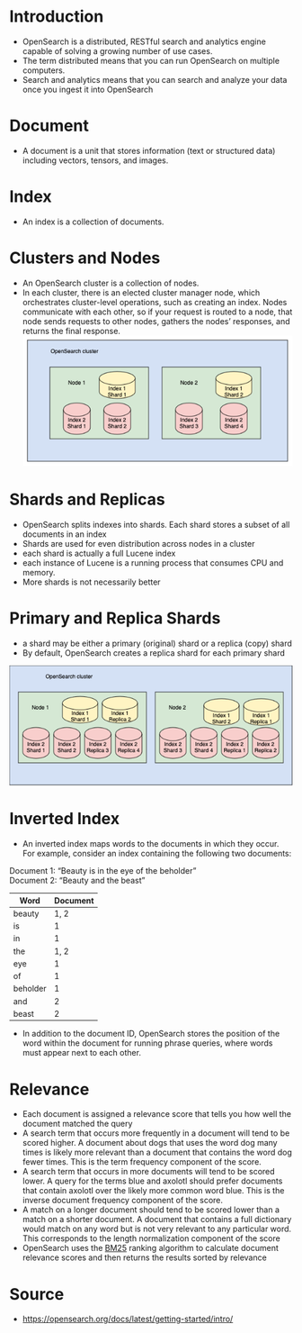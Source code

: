 # Introduction
- OpenSearch is a distributed, RESTful search and analytics engine capable of solving a growing number of use cases.
- The term distributed means that you can run OpenSearch on multiple computers. 
- Search and analytics means that you can search and analyze your data once you ingest it into OpenSearch

# Document
- A document is a unit that stores information (text or structured data) including vectors, tensors, and images.

# Index
- An index is a collection of documents.

# Clusters and Nodes
- An OpenSearch cluster is a collection of nodes.
- In each cluster, there is an elected cluster manager node, which orchestrates cluster-level operations, such as creating an index. Nodes communicate with each other, so if your request is routed to a node, that node sends requests to other nodes, gathers the nodes’ responses, and returns the final response.
![alt text](image-1.png)

# Shards and Replicas
- OpenSearch splits indexes into shards. Each shard stores a subset of all documents in an index
- Shards are used for even distribution across nodes in a cluster
- each shard is actually a full Lucene index
- each instance of Lucene is a running process that consumes CPU and memory. 
- More shards is not necessarily better

# Primary and Replica Shards
- a shard may be either a primary (original) shard or a replica (copy) shard
- By default, OpenSearch creates a replica shard for each primary shard

![alt text](image.png)

# Inverted Index
- An inverted index maps words to the documents in which they occur. For example, consider an index containing the following two documents:

Document 1: “Beauty is in the eye of the beholder”  
Document 2: “Beauty and the beast”

| Word     | Document |
|----------|----------|
| beauty   | 1, 2     |
| is       | 1        |
| in       | 1        |
| the      | 1, 2     |
| eye      | 1        |
| of       | 1        |
| beholder | 1        |
| and      | 2        |
| beast    | 2        |  

- In addition to the document ID, OpenSearch stores the position of the word within the document for running phrase queries, where words must appear next to each other.

# Relevance
- Each document is assigned a relevance score that tells you how well the document matched the query
- A search term that occurs more frequently in a document will tend to be scored higher. A document about dogs that uses the word dog many times is likely more relevant than a document that contains the word dog fewer times. This is the term frequency component of the score.
- A search term that occurs in more documents will tend to be scored lower. A query for the terms blue and axolotl should prefer documents that contain axolotl over the likely more common word blue. This is the inverse document frequency component of the score.
- A match on a longer document should tend to be scored lower than a match on a shorter document. A document that contains a full dictionary would match on any word but is not very relevant to any particular word. This corresponds to the length normalization component of the score
- OpenSearch uses the [BM25](https://en.wikipedia.org/wiki/Okapi_BM25) ranking algorithm to calculate document relevance scores and then returns the results sorted by relevance

# Source
- https://opensearch.org/docs/latest/getting-started/intro/